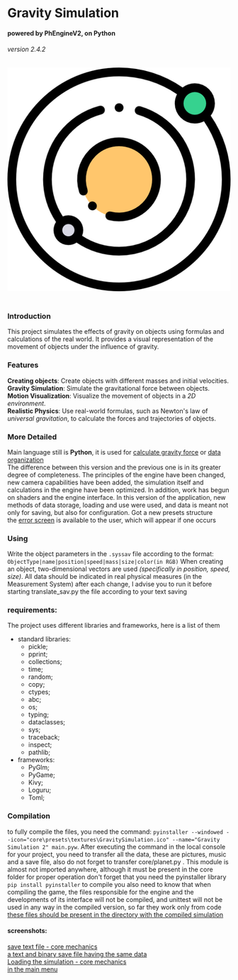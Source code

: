 
# Gravity Simulation
#### powered by PhEngineV2, on Python
###### version 2.4.2

![ico](core/presets/textures/GravitySimulation.png)\
ㅤ
### Introduction
This project simulates the effects of gravity on objects using formulas and calculations of the real world. It provides a visual representation of the movement of objects under the influence of gravity.
### Features
**Creating objects**: Create objects with different masses and initial velocities.\
**Gravity Simulation**: Simulate the gravitational force between objects.\
**Motion Visualization**: Visualize the movement of objects in a _2D environment_.\
**Realistic Physics**: Use real-world formulas, such as Newton's law of _universal gravitation_, to calculate the forces and trajectories of objects.
### More Detailed
Main language still is **Python**, it is used for [calculate gravity force](PhEngineV2/space/phisic.py) or [data organization](PhEngineV2/space/scene.py)\
The difference between this version and the previous one is in its greater degree of completeness. The principles of the engine have been changed, new camera capabilities have been added, the simulation itself and calculations in the engine have been optimized. In addition, work has begun on shaders and the engine interface. In this version of the application, new methods of data storage, loading and use were used, and data is meant not only for saving, but also for configuration. Got a new presets structure\
the [error screen](PhEngineV2/messages/err_screen.py) is available to the user, which will appear if one occurs
### Using
Write the object parameters in the `.syssav` file according to the format: `ObjectType|name|position|speed|mass|size|color(in RGB)`
When creating an object, two-dimensional vectors are used _(specifically in position, speed, size)_. All data should be indicated in real physical measures (in the Measurement System)
after each change, I advise you to run it before starting translate_sav.py the file according to your text saving

### requirements:
The project uses different libraries and frameworks, here is a list of them
- standard libraries:
  * pickle;
  * pprint;
  * collections;
  * time;
  * random;
  * copy;
  * ctypes;
  * abc;
  * os;
  * typing;
  * dataclasses;
  * sys;
  * traceback;
  * inspect;
  * pathlib;
- frameworks:
  * PyGlm;
  * PyGame;
  * Kivy;
  * Loguru;
  * Toml;

### Compilation
to fully compile the files, you need the command: `pyinstaller --windowed --icon="core\presets\textures\GravitySimulation.ico" --name="Gravity Simulation 2" main.pyw`. After executing the command in the local console for your project, you need to transfer all the data, these are pictures, music and a save file, also do not forget to transfer core/planet.py . This module is almost not imported anywhere, although it must be present in the core folder for proper operation
don't forget that you need the pyinstaller library `pip install pyinstaller` to compile
you also need to know that when compiling the game, the files responsible for the engine and the developments of its interface will not be compiled, and unittest will not be used in any way in the compiled version, so far they work only from code
[these files should be present in the directory with the compiled simulation](GameData/screenshots/data_from_compile_files.png)

#### screenshots:
[save text file - core mechanics](GameData/screenshots/syssav.png)\
[a text and binary save file having the same data](GameData/screenshots/gs+syssav.png)\
[Loading the simulation - core mechanics](GameData/screenshots/loading.png)\
[in the main menu](GameData/screenshots/inapp.png)